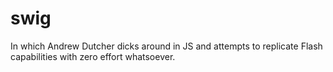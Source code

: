 swig
====

In which Andrew Dutcher dicks around in JS and attempts to replicate Flash capabilities with zero effort whatsoever.
